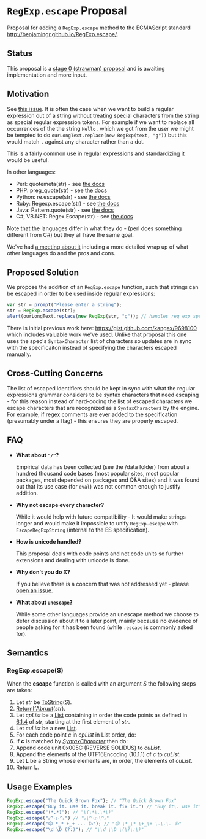 # `RegExp.escape` Proposal

Proposal for adding a `RegExp.escape` method to the ECMAScript standard http://benjamingr.github.io/RegExp.escape/.

## Status

This proposal is a [stage 0 (strawman) proposal](https://docs.google.com/document/d/1QbEE0BsO4lvl7NFTn5WXWeiEIBfaVUF7Dk0hpPpPDzU/edit#) and is awaiting implementation and more input.

## Motivation

See [this issue](https://esdiscuss.org/topic/regexp-escape). It is often the case when we want to build a regular expression out of a string without treating special characters from the string as special regular expression tokens. For example if we want to replace all occurrences of the the string `Hello.` which we got from the user we might be tempted to do `ourLongText.replace(new RegExp(text, "g"))` but this would match `.` against any character rather than a dot.

This is a fairly common use in regular expressions and standardizing it would be useful.

In other languages:

 - Perl: quotemeta(str) - see [the docs](http://perldoc.perl.org/functions/quotemeta.html)
 - PHP: preg_quote(str) - see [the docs](http://php.net/manual/en/function.preg-quote.php)
 - Python: re.escape(str) - see [the docs](https://docs.python.org/3/library/re.html#re.escape)
 - Ruby: Regexp.escape(str) - see [the docs](http://ruby-doc.org/core-2.2.0/Regexp.html#method-c-escape)
 - Java: Pattern.quote(str) - see [the docs](http://docs.oracle.com/javase/7/docs/api/java/util/regex/Pattern.html#quote(java.lang.String))
 - C#, VB.NET: Regex.Escape(str) - see [the docs](https://msdn.microsoft.com/en-us/library/system.text.regularexpressions.regex.escape.aspx)

Note that the languages differ in what they do - (perl does something different from C#) but they all have the same goal.

We've had [a meeting about it](https://github.com/benjamingr/RegExp.escape/blob/master/data/other_languages/discussions.md) including a more detailed wrap up of what other languages do and the pros and cons.

## Proposed Solution

We propose the addition of an `RegExp.escape` function, such that strings can be escaped in order to be used inside regular expressions:

```js
var str = prompt("Please enter a string");
str = RegExp.escape(str);
alert(ourLongText.replace(new RegExp(str, "g")); // handles reg exp special tokens with the replacement.
```

There is initial previous work here: https://gist.github.com/kangax/9698100 which includes valuable work we've used. Unlike that proposal this one uses the spec's `SyntaxCharacter` list of characters so updates are in sync with the specificaiton instead of specifying the characters escaped manually.

## Cross-Cutting Concerns

The list of escaped identifiers should be kept in sync with what the regular expressions grammar considers to be syntax characters that need escaping - for this reason instead of hard-coding the list of escaped characters we escape characters that are recognized as a `SyntaxCharacter`s by the engine. For example, if regex comments are ever added to the specification (presumably under a flag) - this ensures they are properly escaped.

## FAQ

*   **What about `"/"`?**

    Empirical data has been collected (see the /data folder) from about a hundred thousand code bases (most popular sites, most popular packages, most depended on packages and Q&A sites) and it was found out that its use case (for `eval`) was not common enough to justify addition.

*   **Why not escape every character?**

    While it would help with future compatibility - It would make strings longer and would make it impossible to unify `RegExp.escape` with `EscapeRegExpString` (internal to the ES specification).

*   **How is unicode handled?**

    This proposal deals with code points and not code units so further extensions and dealing with unicode is done.

*   **Why don't you do X?**

    If you believe there is a concern that was not addressed yet - please [open an issue](https://github.com/benjamingr/RexExp.escape/issues).

*   **What about `unescape`?**

    While some other languages provide an unescape method we choose to defer discussion about it to a later point, mainly because no evidence of people asking for it has been found (while `.escape` is commonly asked for).

## Semantics

### RegExp.escape(S)

When the **escape** function is called with an argument *S* the following steps are taken:

1. Let *str* be [ToString](http://people.mozilla.org/~jorendorff/es6-draft.html#sec-tostring)(*S*).
2. [ReturnIfAbrupt](http://people.mozilla.org/~jorendorff/es6-draft.html#sec-returnifabrupt)(*str*).
3. Let *cpList* be a [List](http://people.mozilla.org/~jorendorff/es6-draft.html#sec-list-and-record-specification-type) containing in order the code points as defined in [6.1.4](http://people.mozilla.org/~jorendorff/es6-draft.html#sec-ecmascript-language-types-string-type) of *str*, starting at the first element of *str*.
4. Let *cuList* be a new [List](http://people.mozilla.org/~jorendorff/es6-draft.html#sec-list-and-record-specification-type).
5. For each code point *c* in *cpList* in List order, do:
 1. If **c** is matched by [*SyntaxCharacter*](http://people.mozilla.org/~jorendorff/es6-draft.html#sec-patterns) then do:
   1. Append code unit 0x005C (REVERSE SOLIDUS) to *cuList*.
 2. Append the elements of the UTF16Encoding (10.1.1) of *c* to *cuList*.
6. Let **L** be a String whose elements are, in order, the elements of *cuList*.
7. Return **L**.

## Usage Examples

```js
RegExp.escape("The Quick Brown Fox"); // "The Quick Brown Fox"
RegExp.escape("Buy it. use it. break it. fix it.") // "Buy it\. use it\. break it\. fix it\."
RegExp.escape("(*.*)"); // "\(\*\.\*\)"
RegExp.escape("｡^･ｪ･^｡") // "｡\^･ｪ･\^｡"
RegExp.escape("😊 *_* +_+ ... 👍"); // "😊 \*_\* \+_\+ \.\.\. 👍"
RegExp.escape("\d \D (?:)"); // "\\d \\D \(\?\:\)"
```
